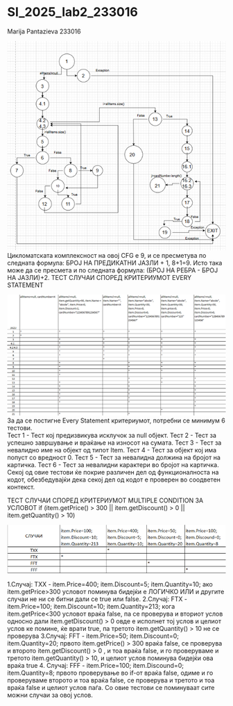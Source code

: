 # SI_2025_lab2_233016
Marija Pantazieva 233016

![CFG](images/CFG.png)
Цикломатската комплексност на овој CFG е 9, и се пресметува по следната формула: БРОЈ НА ПРЕДИКАТНИ ЈАЗЛИ + 1, 8+1=9. Исто така може да се пресмета и по следната формула:
(БРОЈ НА РЕБРА - БРОЈ НА ЈАЗЛИ)+2.
ТЕСТ СЛУЧАИ СПОРЕД КРИТЕРИУМОТ EVERY STATEMENT

![CFG](images/EveryStatement.png)
За да се постигне Every Statement критериумот, потребни се минимум 6 тестови.  
Тест 1 - Тест кој предизвикува исклучок за null објект.
Тест 2 - Тест за успешно завршување и враќање на износот на сумата.
Тест 3 - Тест за невалидно име на објект од типот Item.
Тест 4 - Тест за објект кој има попуст со вредност 0.
Тест 5 - Тест за невалидна должина на бројот на картичка.
Тест 6 - Тест за невалидни карактери во бројот на картичка.
Секој од овие тестови ќе покрие различен дел од функционалноста на кодот, обезбедувајќи дека секој дел од кодот е проверен во соодветен контекст.



ТЕСТ СЛУЧАИ СПОРЕД КРИТЕРИУМОТ MULTIPLE CONDITION   ЗА УСЛОВОТ if (item.getPrice() > 300 || item.getDiscount() > 0 || item.getQuantity() > 10)

![CFG](images/MultipleCondition.png)

1.Случај:
TXX - item.Price=400; item.Discount=5; item.Quantity=10; ако item.getPrice>300 условот поминува бидејќи е ЛОГИЧКО ИЛИ и другите случаи не ни се битни дали се true или false.
2.Случај:
FТX - item.Price=100; item.Discount=10; item.Quantity=213; кога item.getPrice<300 условот враќа false, па се проверува и вториот услов односно дали item.getDiscount() > 0 овде е исполнет тој услов и целиот услов ке помине, ќе врати true, па третото item.getQuantity() > 10 не се проверува
3.Случај:
FFT - item.Price=50; item.Discount=0; item.Quantity=20; првото item.getPrice() > 300 враќа false, се проверува и второто item.getDiscount() > 0 , и тоа враќа false, и го проверуваме и третото item.getQuantity() > 10, и целиот услов поминува бидејќи ова враќа true
4. Случај:
FFF - item.Price=100; item.Discound=0; item.Quantity=8; првото проверување во if-от враќа false, одиме и го проверуваме второто и тоа враќа false, се проверува и третото и тоа враќа false и целиот услов паѓа. 
Со овие тестови се поминуваат сите можни случаи за овој услов.

